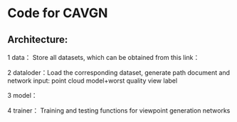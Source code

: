 # **Code for CAVGN**



## Architecture:

1 data：
   Store all datasets, which can be obtained from this link：

2 dataloder：Load the corresponding dataset, generate path document and network input: point cloud model+worst quality view label

3 model：
    

4 trainer：
    Training and testing functions for viewpoint generation networks

